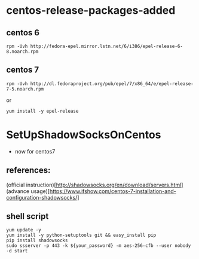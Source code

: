 # centos-release-packages-added

## centos 6
```shell
rpm -Uvh http://fedora-epel.mirror.lstn.net/6/i386/epel-release-6-8.noarch.rpm   
```
## centos 7
```shell
rpm -Uvh http://dl.fedoraproject.org/pub/epel/7/x86_64/e/epel-release-7-5.noarch.rpm
```
or 
```shell
yum install -y epel-release
```

# SetUpShadowSocksOnCentos
* now for centos7

## references:
(official instruction)[http://shadowsocks.org/en/download/servers.html]
(advance usage)[https://www.ifshow.com/centos-7-installation-and-configuration-shadowsocks/]

## shell script
```shell
yum update -y
yum install -y python-setuptools git && easy_install pip
pip install shadowsocks
sudo ssserver -p 443 -k ${your_password} -m aes-256-cfb --user nobody -d start
```
